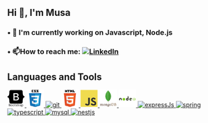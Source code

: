 <h2 align="left">Hi 👋, I'm Musa</h2>

  
  

### • 🔭 I'm currently working on Javascript, Node.js


### • 📫How to reach me: <a href="https://www.linkedin.com/in/musakolcuk/" target="_blank"><img src="https://img.shields.io/badge/-LinkedIn-%233781da" alt="LinkedIn"/></a>

## Languages and Tools



<p align="left"> 
  <a href="https://getbootstrap.com" target="_blank" rel="noreferrer"> 
    <img src="https://raw.githubusercontent.com/devicons/devicon/master/icons/bootstrap/bootstrap-plain-wordmark.svg" alt="bootstrap" width="40" height="40"/> </a> <a href="https://www.w3schools.com/css/" target="_blank" rel="noreferrer">
  <img src="https://raw.githubusercontent.com/devicons/devicon/master/icons/css3/css3-original-wordmark.svg" alt="css3" width="40" height="40"/> </a> 
  <a href="https://git-scm.com/" target="_blank" rel="noreferrer">
    <img src="https://www.vectorlogo.zone/logos/git-scm/git-scm-icon.svg" alt="git" width="40" height="40"/> </a> 
  <a href="https://www.w3.org/html/" target="_blank" rel="noreferrer"> 
    <img src="https://raw.githubusercontent.com/devicons/devicon/master/icons/html5/html5-original-wordmark.svg" alt="html5" width="40" height="40"/> </a>
  <a href="https://developer.mozilla.org/en-US/docs/Web/JavaScript" target="_blank" rel="noreferrer"> 
    <img src="https://raw.githubusercontent.com/devicons/devicon/master/icons/javascript/javascript-original.svg" alt="javascript" width="40" height="40"/> </a> 
 </a> 
<a href="https://www.mongodb.com/" target="_blank" rel="noreferrer"> 
  <img src="https://raw.githubusercontent.com/devicons/devicon/master/icons/mongodb/mongodb-original-wordmark.svg" alt="mongodb" width="40" height="40"/> </a>
  <a href="https://nodejs.org" target="_blank" rel="noreferrer"> 
    <img src="https://raw.githubusercontent.com/devicons/devicon/master/icons/nodejs/nodejs-original-wordmark.svg" alt="nodejs" width="40" height="40"/> </a>
   <a href="https://expressjs.com/" target="_blank" rel="noreferrer"> 
    <img src="https://cdn.icon-icons.com/icons2/2699/PNG/512/expressjs_logo_icon_169185.png" alt="expressJs" width="40" height="40"/> </a>
    <a href="https://spring.io/" target="_blank" rel="noreferrer"> 
  <img src="https://media.trustradius.com/product-logos/9B/8G/IMJEF6VWC74S.PNG" alt="spring" width="40" height="40"/> 
</a>
<a href="https://www.typescriptlang.org/" target="_blank" rel="noreferrer"> 
  <img src="https://cdn-icons-png.flaticon.com/512/5968/5968381.png" alt="typescript" width="40" height="40"/> 
</a>
<a href="https://www.mysql.com/" target="_blank" rel="noreferrer"> 
  <img src="https://seeklogo.com/images/M/mysql-logo-B4943FE6DD-seeklogo.com.png" alt="mysql" width="40" height="40"/> 
</a>
<a href="https://www.nestjs.com/" target="_blank" rel="noreferrer"> 
  <img src="https://d33wubrfki0l68.cloudfront.net/e937e774cbbe23635999615ad5d7732decad182a/26072/logo-small.ede75a6b.svg" alt="nestjs" width="40" height="40"/> 
</a>







<!--
**MusaKolcuk/MusaKolcuk** is a ✨ _special_ ✨ repository because its `README.md` (this file) appears on your GitHub profile.

Here are some ideas to get you started:

- 🔭 I’m currently working on ...
- 🌱 I’m currently learning ...
- 👯 I’m looking to collaborate on ...
- 🤔 I’m looking for help with ...
- 💬 Ask me about ...
- 📫 How to reach me: ...
- 😄 Pronouns: ...
- ⚡ Fun fact: ...

## Languages and Tools

<p float="left">
  <img src="https://nodejs.org/static/images/logo.svg" height="20" />
  <img src="https://upload.wikimedia.org/wikipedia/commons/6/6a/JavaScript-logo.png" height="30" /> 
</p>




-->

